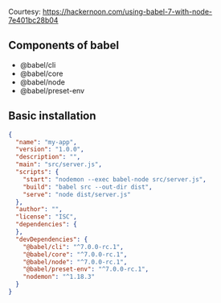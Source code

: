 Courtesy: https://hackernoon.com/using-babel-7-with-node-7e401bc28b04

## Components of babel
* @babel/cli
* @babel/core
* @babel/node
* @babel/preset-env

## Basic installation
```json
{
  "name": "my-app",
  "version": "1.0.0",
  "description": "",
  "main": "src/server.js",
  "scripts": {
    "start": "nodemon --exec babel-node src/server.js",
    "build": "babel src --out-dir dist",
    "serve": "node dist/server.js"
  },
  "author": "",
  "license": "ISC",
  "dependencies": {
  },
  "devDependencies": {
    "@babel/cli": "^7.0.0-rc.1",
    "@babel/core": "^7.0.0-rc.1",
    "@babel/node": "^7.0.0-rc.1",
    "@babel/preset-env": "^7.0.0-rc.1",
    "nodemon": "^1.18.3"
  }
}
```
